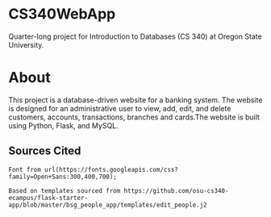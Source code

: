 # CS340WebApp
Quarter-long project for Introduction to Databases (CS 340) at Oregon State University.

# About
This project is a database-driven website for a banking system. The website is designed for an administrative user to view, add, edit, and delete customers, accounts, transactions, branches and cards.The website is built using Python, Flask, and MySQL.


## Sources Cited

    Font from url(https://fonts.googleapis.com/css?family=Open+Sans:300,400,700);

    Based on templates sourced from https://github.com/osu-cs340-ecampus/flask-starter-app/blob/master/bsg_people_app/templates/edit_people.j2
